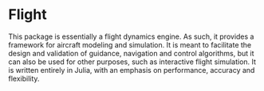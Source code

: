 # Flight

This package is essentially a flight dynamics engine. As such, it provides a framework for aircraft modeling and simulation. It is meant to facilitate the design and validation of guidance, navigation and control algorithms, but it can also be used for other purposes, such as interactive flight simulation. It is written entirely in Julia, with an emphasis on performance, accuracy and flexibility.